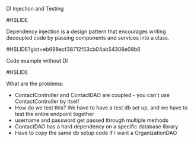 DI Injection and Testing

#HSLIDE

Dependency injection is a design pattern that encourages writing decoupled code by passing components and services into a class.

#HSLIDE?gist=eb698ecf38712f53cb04ab54308e08b6

Code example without DI

#HSLIDE

What are the problems:
 - ContactController and ContactDAO are coupled - you can't use ContactController by itself
 - How do we test this? We have to have a test db set up, and we have to test the entire endpoint together
 - username and password get passed through multiple methods
 - ContactDAO has a hard dependency on a specific database library
 - Have to copy the same db setup code if I want a OrganizationDAO
